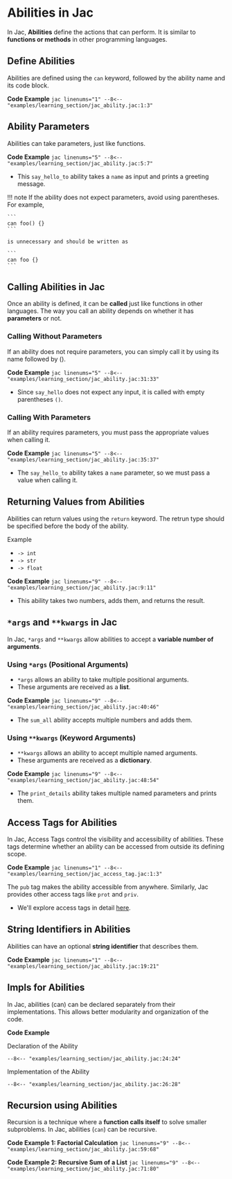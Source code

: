 # Abilities in Jac

In Jac, **Abilities** define the actions that can perform. It is similar to **functions or methods** in other programming languages.

## Define Abilities

Abilities are defined using the `can` keyword, followed by the ability name and its code block.

**Code Example**
    ```jac linenums="1"
    --8<-- "examples/learning_section/jac_ability.jac:1:3"
    ```


## Ability Parameters

Abilities can take parameters, just like functions.

**Code Example**
    ```jac linenums="5"
    --8<-- "examples/learning_section/jac_ability.jac:5:7"
    ```

* This `say_hello_to` ability takes a `name` as input and prints a greeting message.


!!! note
    If the ability does not expect parameters, avoid using parentheses. For example,

    ```
    can foo() {}
    ```

    is unnecessary and should be written as

    ```
    can foo {}
    ```


## Calling Abilities in Jac

Once an ability is defined, it can be **called** just like functions in other languages. The way you call an ability depends on whether it has **parameters** or not.

### Calling Without Parameters

If an ability does not require parameters, you can simply call it by using its name followed by ().

**Code Example**
    ```jac linenums="5"
    --8<-- "examples/learning_section/jac_ability.jac:31:33"
    ```

- Since `say_hello` does not expect any input, it is called with empty parentheses `()`.


### Calling With Parameters

If an ability requires parameters, you must pass the appropriate values when calling it.

**Code Example**
    ```jac linenums="5"
    --8<-- "examples/learning_section/jac_ability.jac:35:37"
    ```

- The `say_hello_to` ability takes a `name` parameter, so we must pass a value when calling it.


## Returning Values from Abilities

Abilities can return values using the `return` keyword. The retrun type should be specified before the body of the ability.

Example

- `-> int`
- `-> str`
- `-> float`

**Code Example**
    ```jac linenums="9"
    --8<-- "examples/learning_section/jac_ability.jac:9:11"
    ```

* This ability takes two numbers, adds them, and returns the result.


## `*args` and `**kwargs` in Jac

In Jac, `*args` and `**kwargs` allow abilities to accept a **variable number of arguments**.


### Using `*args` (Positional Arguments)

- `*args` allows an ability to take multiple positional arguments.
- These arguments are received as a **list**.

**Code Example**
    ```jac linenums="9"
    --8<-- "examples/learning_section/jac_ability.jac:40:46"
    ```

- The `sum_all` ability accepts multiple numbers and adds them.


### Using `**kwargs` (Keyword Arguments)

- `**kwargs` allows an ability to accept multiple named arguments.
- These arguments are received as a **dictionary**.

**Code Example**
    ```jac linenums="9"
    --8<-- "examples/learning_section/jac_ability.jac:48:54"
    ```

- The `print_details` ability takes multiple named parameters and prints them.

## Access Tags for Abilities

In Jac, Access Tags control the visibility and accessibility of abilities. These tags determine whether an ability can be accessed from outside its defining scope.

**Code Example**
    ```jac linenums="1"
    --8<-- "examples/learning_section/jac_access_tag.jac:1:3"
    ```

The `pub` tag makes the ability accessible from anywhere. Similarly, Jac provides other access tags like `prot` and `priv`.

- We'll explore access tags in detail [here](./access_tags.md).


## String Identifiers in Abilities

Abilities can have an optional **string identifier** that describes them.

**Code Example**
    ```jac linenums="1"
    --8<-- "examples/learning_section/jac_ability.jac:19:21"
    ```


## Impls for Abilities

In Jac, abilities (can) can be declared separately from their implementations. This allows better modularity and organization of the code.

**Code Example**

Declaration of the Ability
```jac linenums="1"
--8<-- "examples/learning_section/jac_ability.jac:24:24"
```

Implementation of the Ability

```jac linenums="2"
--8<-- "examples/learning_section/jac_ability.jac:26:28"
```

## Recursion using Abilities

Recursion is a technique where a **function calls itself** to solve smaller subproblems. In Jac, abilities (`can`) can be recursive.

**Code Example 1: Factorial Calculation**
    ```jac linenums="9"
    --8<-- "examples/learning_section/jac_ability.jac:59:68"
    ```

**Code Example 2: Recursive Sum of a List**
    ```jac linenums="9"
    --8<-- "examples/learning_section/jac_ability.jac:71:80"
    ```